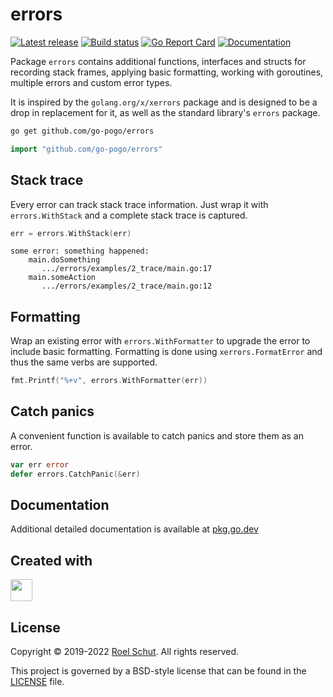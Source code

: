 errors
======
[![Latest release][latest-release-img]][latest-release-url]
[![Build status][build-status-img]][build-status-url]
[![Go Report Card][report-img]][report-url]
[![Documentation][doc-img]][doc-url]

[latest-release-img]: https://img.shields.io/github/release/go-pogo/errors.svg?label=latest

[latest-release-url]: https://github.com/go-pogo/errors/releases

[build-status-img]: https://github.com/go-pogo/errors/workflows/Test/badge.svg

[build-status-url]: https://github.com/go-pogo/errors/actions/workflows/test.yml

[report-img]: https://goreportcard.com/badge/github.com/go-pogo/errors

[report-url]: https://goreportcard.com/report/github.com/go-pogo/errors

[doc-img]: https://godoc.org/github.com/go-pogo/errors?status.svg

[doc-url]: https://pkg.go.dev/github.com/go-pogo/errors


Package `errors` contains additional functions, interfaces and structs for recording stack frames,
applying basic formatting, working with goroutines, multiple errors and custom error types.

It is inspired by the `golang.org/x/xerrors` package and is designed to be a drop in replacement for
it, as well as the standard library's `errors`
package.

```sh
go get github.com/go-pogo/errors
```

```go
import "github.com/go-pogo/errors"
```

## Stack trace
Every error can track stack trace information. Just wrap it with `errors.WithStack`
and a complete stack trace is captured.

```go
err = errors.WithStack(err)
```

```text
some error: something happened:
    main.doSomething
       .../errors/examples/2_trace/main.go:17
    main.someAction
       .../errors/examples/2_trace/main.go:12
```

## Formatting
Wrap an existing error with `errors.WithFormatter` to upgrade the error to include basic formatting.
Formatting is done using `xerrors.FormatError` and thus the same verbs are supported.

```go
fmt.Printf("%+v", errors.WithFormatter(err))
```

## Catch panics
A convenient function is available to catch panics and store them as an error.

```go
var err error
defer errors.CatchPanic(&err)
```

## Documentation
Additional detailed documentation is available at [pkg.go.dev][doc-url]

## Created with
<a href="https://www.jetbrains.com/?from=go-pogo" target="_blank"><img src="https://resources.jetbrains.com/storage/products/company/brand/logos/GoLand_icon.png" width="35" /></a>

## License
Copyright © 2019-2022 [Roel Schut](https://roelschut.nl). All rights reserved.

This project is governed by a BSD-style license that can be found in the [LICENSE](LICENSE) file.
